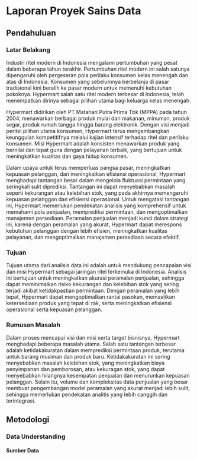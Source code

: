 # Laporan Proyek Sains Data 


## Pendahuluan 

### Latar Belakang

Industri ritel modern di Indonesia mengalami pertumbuhan yang pesat dalam beberapa tahun terakhir. Pertumbuhan ritel modern ini salah satunya dipengaruhi oleh pergeseran pola perilaku konsumen kelas menengah dan atas di Indonesia. Konsumen yang sebelumnya berbelanja di pasar tradisional kini beralih ke pasar modern untuk memenuhi kebutuhan pokoknya. Hypermart salah satu ritel modern terbesar di Indonesia, telah menempatkan dirinya sebagai pilihan utama bagi keluarga kelas menengah.  
  
Hypermart didirikan oleh PT Matahari Putra Prima Tbk (MPPA) pada tahun 2004, menawarkan berbagai produk mulai dari makanan, minuman, produk segar, produk rumah tangga hingga barang elektronik. Dengan visi menjadi peritel pilihan utama konsumen, Hypermart terus mengembangkan keunggulan kompetitifnya melalui kajian intensif terhadap ritel dan perilaku konsumen. Misi Hypermart adalah konsisten menawarkan produk yang bernilai dan tepat guna dengan pelayanan terbaik, yang bertujuan untuk meningkatkan kualitas dan gaya hidup konsumen.
  
Dalam upaya untuk terus memperluas pangsa pasar, meningkatkan kepuasan pelanggan, dan meningkatkan efisiensi operasional, Hypermart menghadapi tantangan besar dalam mengelola fluktuasi permintaan yang seringkali sulit diprediksi. Tantangan ini dapat menyebabkan masalah seperti kekurangan atau kelebihan stok, yang pada akhirnya memengaruhi kepuasan pelanggan dan efisiensi operasional. Untuk mengatasi tantangan ini, Hypermart memerlukan pendekatan analisis yang komprehensif untuk memahami pola penjualan, memprediksi permintaan, dan mengoptimalkan manajemen persediaan. Peramalan penjualan menjadi kunci dalam strategi ini, karena dengan peramalan yang akurat, Hypermart dapat merespons kebutuhan pelanggan dengan lebih efisien, meningkatkan kualitas pelayanan, dan mengoptimalkan manajemen persediaan secara efektif.  

### Tujuan 

Tujuan utama dari analisis data ini adalah untuk mendukung pencapaian visi dan misi Hypermart sebagai jaringan ritel terkemuka di Indonesia. Analisis ini bertujuan untuk meningkatkan akurasi peramalan penjualan, sehingga dapat meminimalkan risiko kekurangan dan kelebihan stok yang sering terjadi akibat ketidakpastian permintaan. Dengan peramalan yang lebih tepat, Hypermart dapat mengoptimalkan rantai pasokan, memastikan ketersediaan produk yang tepat di rak, serta meningkatkan efisiensi operasional serta kepuasan pelanggan. 


### Rumusan Masalah


Dalam proses mencapai visi dan misi serta target bisnisnya, Hypermart menghadapi beberapa masalah utama. Salah satu tantangan terbesar adalah ketidakakuratan dalam memprediksi permintaan produk, terutama untuk barang musiman dan produk baru. Ketidakakuratan ini sering menyebabkan masalah kelebihan stok, yang meningkatkan biaya penyimpanan dan pemborosan, atau kekuragan stok, yang dapat menyebabkan hilangnya kesempatan penjualan dan menurunkan kepuasan pelanggan. Selain itu, volume dan kompleksitas data penjualan yang besar membuat pengembangan model peramalan yang akurat menjadi lebih sulit, sehingga memerlukan pendekatan analitis yang lebih canggih dan terintegrasi.



## Metodologi

### Data Understanding 

#### Sumber Data  
